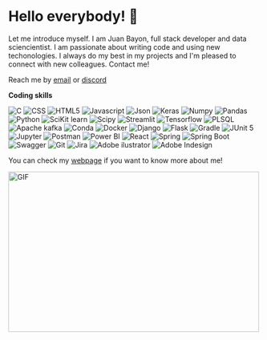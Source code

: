 <h1>Hello everybody! 👋</h1>

Let me introduce myself. I am Juan Bayon, full stack developer and data sciencientist. I am passionate about writing code and using new techonologies. I always do my best in my projects and I'm pleased to connect with new colleagues. Contact me!

Reach me by [email](mailto:juanbayonfernandez@gmail.com) or [discord](https://discordapp.com/users/829315710198087750/)

**Coding skills**

<p>
<img alt="C" src="https://img.shields.io/badge/C-00599C?style=for-the-badge&logo=c&logoColor=white">
<img alt="CSS" src="https://img.shields.io/badge/CSS3-1572B6?style=for-the-badge&logo=css3&logoColor=white">
<img alt="HTML5" src="https://img.shields.io/badge/HTML5-E34F26?style=for-the-badge&logo=html5&logoColor=white">
<img alt="Javascript" src="https://img.shields.io/badge/JavaScript-323330?style=for-the-badge&logo=javascript&logoColor=F7DF1E">
<img alt="Json" src="https://img.shields.io/badge/json-5E5C5C?style=for-the-badge&logo=json&logoColor=white">
<img alt="Keras" src="https://img.shields.io/badge/Keras-D00000?style=for-the-badge&logo=Keras&logoColor=white">
<img alt="Numpy" src="https://img.shields.io/badge/Numpy-777BB4?style=for-the-badge&logo=numpy&logoColor=white">
<img alt="Pandas" src="https://img.shields.io/badge/Pandas-2C2D72?style=for-the-badge&logo=pandas&logoColor=white">
<img alt="Python" src="https://img.shields.io/badge/Python-FFD43B?style=for-the-badge&logo=python&logoColor=blue">
<img alt="SciKit learn" src="https://img.shields.io/badge/scikit_learn-F7931E?style=for-the-badge&logo=scikit-learn&logoColor=white">
<img alt="Scipy" src="https://img.shields.io/badge/SciPy-654FF0?style=for-the-badge&logo=SciPy&logoColor=white">
<img alt="Streamlit" src="https://img.shields.io/badge/Streamlit-FF4B4B?style=for-the-badge&logo=Streamlit&logoColor=white">
<img alt="Tensorflow" src="https://img.shields.io/badge/TensorFlow-FF6F00?style=for-the-badge&logo=TensorFlow&logoColor=white">
<img alt="PLSQL" src="https://img.shields.io/badge/PLSQL-F80000?style=for-the-badge&logo=oracle&logoColor=black">  
<img alt="Apache kafka" src="https://img.shields.io/badge/Apache_Kafka-231F20?style=for-the-badge&logo=apache-kafka&logoColor=white">
<img alt="Conda" src="https://img.shields.io/badge/conda-342B029.svg?&style=for-the-badge&logo=anaconda&logoColor=white">
<img alt="Docker" src="https://img.shields.io/badge/Docker-2CA5E0?style=for-the-badge&logo=docker&logoColor=white">
<img alt="Django" src="https://img.shields.io/badge/Django-092E20?style=for-the-badge&logo=django&logoColor=green">
<img alt="Flask" src="https://img.shields.io/badge/Flask-000000?style=for-the-badge&logo=flask&logoColor=white">
<img alt="Gradle" src="https://img.shields.io/badge/gradle-02303A?style=for-the-badge&logo=gradle&logoColor=white">
<img alt="JUnit 5" src="https://img.shields.io/badge/Junit5-25A162?style=for-the-badge&logo=junit5&logoColor=white">
<img alt="Jupyter" src="https://img.shields.io/badge/Jupyter-F37626.svg?&style=for-the-badge&logo=Jupyter&logoColor=white">
<img alt="Postman" src="https://img.shields.io/badge/Postman-FF6C37?style=for-the-badge&logo=Postman&logoColor=white">
<img alt="Power BI" src="https://img.shields.io/badge/PowerBI-F2C811?style=for-the-badge&logo=Power%20BI&logoColor=white">
<img alt="React" src="https://img.shields.io/badge/React-20232A?style=for-the-badge&logo=react&logoColor=61DAFB">
<img alt="Spring" src="https://img.shields.io/badge/Spring-6DB33F?style=for-the-badge&logo=spring&logoColor=white">
<img alt="Spring Boot" src="https://img.shields.io/badge/Spring_Boot-F2F4F9?style=for-the-badge&logo=spring-boot">
<img alt="Swagger" src="https://img.shields.io/badge/Swagger-85EA2D?style=for-the-badge&logo=Swagger&logoColor=white">
<img alt="Git" src="https://img.shields.io/badge/GIT-E44C30?style=for-the-badge&logo=git&logoColor=white">
<img alt="Jira" src="https://img.shields.io/badge/Jira-0052CC?style=for-the-badge&logo=Jira&logoColor=white">
<img alt="Adobe ilustrator" src="https://img.shields.io/badge/Adobe%20Illustrator-FF9A00?style=for-the-badge&logo=adobe%20illustrator&logoColor=white">
<img alt="Adobe Indesign" src="https://img.shields.io/badge/Adobe%20InDesign-FF3366?style=for-the-badge&logo=Adobe%20InDesign&logoColor=white">
</p>

 You can check my [webpage](https://juanbayon.com) if you want to know more about me!
 
 <img align="center" alt="GIF" src="https://github.com/JuanBayon/Resources/blob/main/coding.gif" width="500" height="320" />
